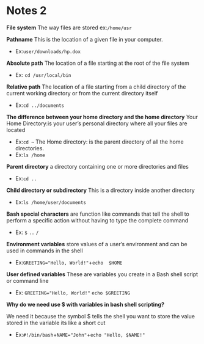 # Notes 2 


**File system**
 The way files are stored
ex:`/home/usr`

**Pathname**
This is the location of a given file in your computer.
* Ex:`user/downloads/hp.dox`

**Absolute path**
The location of a file starting at the root of the file system
* Ex: `cd /usr/local/bin`

**Relative path**
The location of a file starting from a child directory of the current working directory or from the current directory itself
* Ex:`cd ../documents`

**The difference between your home directory and the home directory**
Your Home Directory:is your user’s personal directory where all your files are located
* Ex:`cd ~`
The Home directory: is the parent directory of all the home directories.
* Ex:`ls /home`

**Parent directory**
a directory containing one or more directories and files
* Ex:`cd ..`

**Child directory or subdirectory**
This is a directory inside another directory
* Ex:`ls /home/user/documents`

**Bash special characters**
are function like commands that tell the shell to perform a specific action without having to type the complete command
* Ex: `$` `..` `/`

**Environment variables**
store values of a user’s environment and can be used in commands in the shell
* Ex:`GREETING="Hello, World!"`+`echo  $HOME`

**User defined variables**
These are variables you create in a Bash shell script or command line
* Ex: `GREETING="Hello, World!"`
`echo $GREETING`

**Why do we need use $ with variables in bash shell scripting?**

We need it because the symbol $ tells the shell you want to store the value  stored in the variable its like a short cut 
* Ex:`#!/bin/bash`+`NAME="John"`+`echo "Hello, $NAME!"`